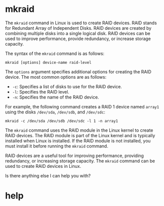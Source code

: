 # mkraid

The `mkraid` command in Linux is used to create RAID devices. RAID stands for Redundant Array of Independent Disks. RAID devices are created by combining multiple disks into a single logical disk. RAID devices can be used to improve performance, provide redundancy, or increase storage capacity.

The syntax of the `mkraid` command is as follows:

```
mkraid [options] device-name raid-level
```

The `options` argument specifies additional options for creating the RAID device. The most common options are as follows:

* `-c`: Specifies a list of disks to use for the RAID device.
* `-l`: Specifies the RAID level.
* `-n`: Specifies the name of the RAID device.

For example, the following command creates a RAID 1 device named `array1` using the disks `/dev/sda`, `/dev/sdb`, and `/dev/sdc`:

```
mkraid -c /dev/sda /dev/sdb /dev/sdc -l 1 -n array1
```

The `mkraid` command uses the RAID module in the Linux kernel to create RAID devices. The RAID module is part of the Linux kernel and is typically installed when Linux is installed. If the RAID module is not installed, you must install it before running the `mkraid` command.

RAID devices are a useful tool for improving performance, providing redundancy, or increasing storage capacity. The `mkraid` command can be used to create RAID devices in Linux.

Is there anything else I can help you with?



# help 

```

```
